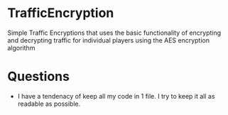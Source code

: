 # TrafficEncryption
Simple Traffic Encryptions that uses the basic functionality of encrypting and decrypting traffic for individual players using the AES encryption algorithm

# Questions
- I have a tendenacy of keep all my code in 1 file. I try to keep it all as readable as possible.
